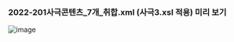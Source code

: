 ### 2022-201사극콘텐츠_7개_취합.xml (사극3.xsl 적용) 미리 보기
![image](https://user-images.githubusercontent.com/61646760/204952426-63630e6a-f4a1-459b-9c74-ed2f0d6620b1.png)
